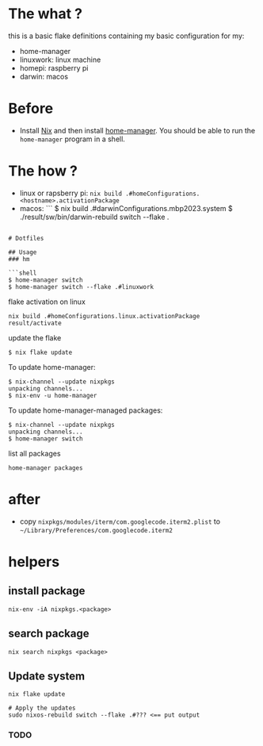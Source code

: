 # The what ?

this is a basic flake definitions containing my basic configuration for my:

- home-manager
- linuxwork: linux machine
- homepi: raspberry pi
- darwin: macos

# Before

- Install [Nix](!https://nixos.org/) and then install [home-manager](!https://github.com/nix-community/home-manager). You should be
  able to run the `home-manager` program in a shell.

# The how ?

- linux or rapsberry pi: `nix build .#homeConfigurations.<hostname>.activationPackage`
- macos: ```
  $ nix build .#darwinConfigurations.mbp2023.system
  $ ./result/sw/bin/darwin-rebuild switch --flake .

````

# Dotfiles

## Usage
### hm

```shell
$ home-manager switch
$ home-manager switch --flake .#linuxwork
````

flake activation on linux

```shell
nix build .#homeConfigurations.linux.activationPackage
result/activate
```

update the flake

```shell
$ nix flake update
```

To update home-manager:

```shell
$ nix-channel --update nixpkgs
unpacking channels...
$ nix-env -u home-manager
```

To update home-manager-managed packages:

```shell
$ nix-channel --update nixpkgs
unpacking channels...
$ home-manager switch
```

list all packages

```shell
home-manager packages
```

# after

- copy `nixpkgs/modules/iterm/com.googlecode.iterm2.plist` to `~/Library/Preferences/com.googlecode.iterm2`

# helpers

## install package

```shell
nix-env -iA nixpkgs.<package>
```

## search package

```shell
nix search nixpkgs <package>
```

## Update system

```shell
nix flake update

# Apply the updates
sudo nixos-rebuild switch --flake .#??? <== put output
```

### TODO
